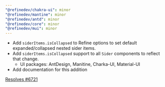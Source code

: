 ```yaml
---
"@refinedev/chakra-ui": minor
"@refinedev/mantine": minor
"@refinedev/antd": minor
"@refinedev/core": minor
"@refinedev/mui": minor
---
```


- Add `siderItems.isCollapsed` to Refine options to set default expanded/collapsed nested sider items.
- Add `siderItems.isCollapsed` support to all `Sider` components to reflect that change.
  - UI packages: AntDesign, Manitine, Charka-UI, Material-UI
- Add documentation for this addition

[Resolves #6721](https://github.com/refinedev/refine/issues/6721)
